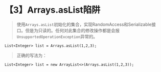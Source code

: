 # 【3】Arrays.asList陷阱
> 使用`Arrays.asList`初始化的集合，实现RandomAccess和Serializable接口。但是为只读的。任何对此集合的修改操作都是会报`UnsupportedOperationException`异常的。
```
List<Integer> list = Arrays.asList(1,2,3);
```
> 正确的写法为：
```
List<Integer> list = new ArrayList<>(Arrays.asList(1,2,3));
```